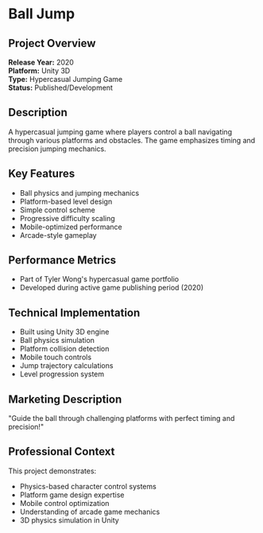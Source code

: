 # Ball Jump

## Project Overview
**Release Year:** 2020  
**Platform:** Unity 3D  
**Type:** Hypercasual Jumping Game  
**Status:** Published/Development  

## Description
A hypercasual jumping game where players control a ball navigating through various platforms and obstacles. The game emphasizes timing and precision jumping mechanics.

## Key Features
- Ball physics and jumping mechanics
- Platform-based level design
- Simple control scheme
- Progressive difficulty scaling
- Mobile-optimized performance
- Arcade-style gameplay

## Performance Metrics
- Part of Tyler Wong's hypercasual game portfolio
- Developed during active game publishing period (2020)

## Technical Implementation
- Built using Unity 3D engine
- Ball physics simulation
- Platform collision detection
- Mobile touch controls
- Jump trajectory calculations
- Level progression system

## Marketing Description
"Guide the ball through challenging platforms with perfect timing and precision!"

## Professional Context
This project demonstrates:
- Physics-based character control systems
- Platform game design expertise
- Mobile control optimization
- Understanding of arcade game mechanics
- 3D physics simulation in Unity